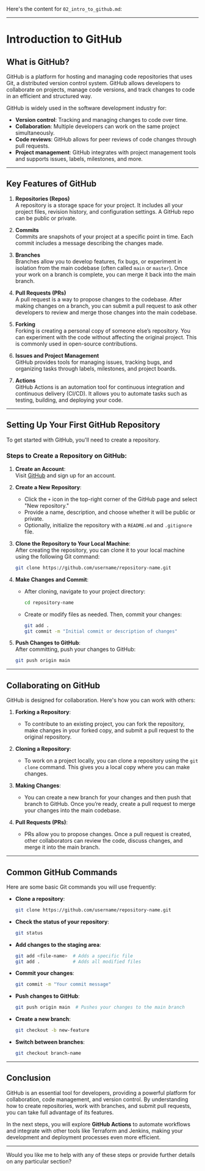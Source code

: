 Here's the content for `02_intro_to_github.md`:

---

# Introduction to GitHub

## What is GitHub?

GitHub is a platform for hosting and managing code repositories that uses Git, a distributed version control system. GitHub allows developers to collaborate on projects, manage code versions, and track changes to code in an efficient and structured way.

GitHub is widely used in the software development industry for:
- **Version control**: Tracking and managing changes to code over time.
- **Collaboration**: Multiple developers can work on the same project simultaneously.
- **Code reviews**: GitHub allows for peer reviews of code changes through pull requests.
- **Project management**: GitHub integrates with project management tools and supports issues, labels, milestones, and more.

---

## Key Features of GitHub

1. **Repositories (Repos)**  
   A repository is a storage space for your project. It includes all your project files, revision history, and configuration settings. A GitHub repo can be public or private.

2. **Commits**  
   Commits are snapshots of your project at a specific point in time. Each commit includes a message describing the changes made.

3. **Branches**  
   Branches allow you to develop features, fix bugs, or experiment in isolation from the main codebase (often called `main` or `master`). Once your work on a branch is complete, you can merge it back into the main branch.

4. **Pull Requests (PRs)**  
   A pull request is a way to propose changes to the codebase. After making changes on a branch, you can submit a pull request to ask other developers to review and merge those changes into the main codebase.

5. **Forking**  
   Forking is creating a personal copy of someone else’s repository. You can experiment with the code without affecting the original project. This is commonly used in open-source contributions.

6. **Issues and Project Management**  
   GitHub provides tools for managing issues, tracking bugs, and organizing tasks through labels, milestones, and project boards.

7. **Actions**  
   GitHub Actions is an automation tool for continuous integration and continuous delivery (CI/CD). It allows you to automate tasks such as testing, building, and deploying your code.

---

## Setting Up Your First GitHub Repository

To get started with GitHub, you'll need to create a repository.

### Steps to Create a Repository on GitHub:
1. **Create an Account**:  
   Visit [GitHub](https://github.com) and sign up for an account.

2. **Create a New Repository**:  
   - Click the `+` icon in the top-right corner of the GitHub page and select "New repository."
   - Provide a name, description, and choose whether it will be public or private.
   - Optionally, initialize the repository with a `README.md` and `.gitignore` file.
   
3. **Clone the Repository to Your Local Machine**:  
   After creating the repository, you can clone it to your local machine using the following Git command:
   ```bash
   git clone https://github.com/username/repository-name.git
   ```

4. **Make Changes and Commit**:  
   - After cloning, navigate to your project directory:
     ```bash
     cd repository-name
     ```
   - Create or modify files as needed. Then, commit your changes:
     ```bash
     git add .
     git commit -m "Initial commit or description of changes"
     ```

5. **Push Changes to GitHub**:  
   After committing, push your changes to GitHub:
   ```bash
   git push origin main
   ```

---

## Collaborating on GitHub

GitHub is designed for collaboration. Here's how you can work with others:

1. **Forking a Repository**:  
   - To contribute to an existing project, you can fork the repository, make changes in your forked copy, and submit a pull request to the original repository.

2. **Cloning a Repository**:  
   - To work on a project locally, you can clone a repository using the `git clone` command. This gives you a local copy where you can make changes.

3. **Making Changes**:  
   - You can create a new branch for your changes and then push that branch to GitHub. Once you’re ready, create a pull request to merge your changes into the main codebase.

4. **Pull Requests (PRs)**:  
   - PRs allow you to propose changes. Once a pull request is created, other collaborators can review the code, discuss changes, and merge it into the main branch.

---

## Common GitHub Commands

Here are some basic Git commands you will use frequently:

- **Clone a repository**:
  ```bash
  git clone https://github.com/username/repository-name.git
  ```

- **Check the status of your repository**:
  ```bash
  git status
  ```

- **Add changes to the staging area**:
  ```bash
  git add <file-name>  # Adds a specific file
  git add .            # Adds all modified files
  ```

- **Commit your changes**:
  ```bash
  git commit -m "Your commit message"
  ```

- **Push changes to GitHub**:
  ```bash
  git push origin main  # Pushes your changes to the main branch
  ```

- **Create a new branch**:
  ```bash
  git checkout -b new-feature
  ```

- **Switch between branches**:
  ```bash
  git checkout branch-name
  ```

---

## Conclusion

GitHub is an essential tool for developers, providing a powerful platform for collaboration, code management, and version control. By understanding how to create repositories, work with branches, and submit pull requests, you can take full advantage of its features. 

In the next steps, you will explore **GitHub Actions** to automate workflows and integrate with other tools like Terraform and Jenkins, making your development and deployment processes even more efficient.

---

Would you like me to help with any of these steps or provide further details on any particular section?